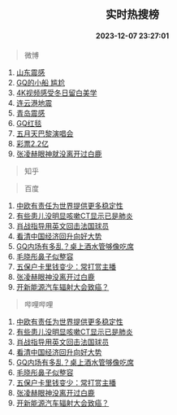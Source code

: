 <div align="center"><h2>实时热搜榜</h2><h4>2023-12-07 23:27:01</h4></div>

> 微博  

1. [山东震感](https://s.weibo.com/weibo?q=%E5%B1%B1%E4%B8%9C%E9%9C%87%E6%84%9F&t=31&band_rank=1&Refer=top)<br />
2. [GQ的小船 尴尬](https://s.weibo.com/weibo?q=GQ%E7%9A%84%E5%B0%8F%E8%88%B9%20%E5%B0%B4%E5%B0%AC&t=31&band_rank=2&Refer=top)<br />
3. [4K视频感受冬日留白美学](https://s.weibo.com/weibo?q=%234K%E8%A7%86%E9%A2%91%E6%84%9F%E5%8F%97%E5%86%AC%E6%97%A5%E7%95%99%E7%99%BD%E7%BE%8E%E5%AD%A6%23&t=31&band_rank=3&Refer=top)<br />
4. [连云港地震](https://s.weibo.com/weibo?q=%E8%BF%9E%E4%BA%91%E6%B8%AF%E5%9C%B0%E9%9C%87&t=31&band_rank=4&Refer=top)<br />
5. [青岛震感](https://s.weibo.com/weibo?q=%E9%9D%92%E5%B2%9B%E9%9C%87%E6%84%9F&t=31&band_rank=5&Refer=top)<br />
6. [GQ红毯](https://s.weibo.com/weibo?q=GQ%E7%BA%A2%E6%AF%AF&t=31&band_rank=6&Refer=top)<br />
7. [五月天巴黎演唱会](https://s.weibo.com/weibo?q=%23%E4%BA%94%E6%9C%88%E5%A4%A9%E5%B7%B4%E9%BB%8E%E6%BC%94%E5%94%B1%E4%BC%9A%23&t=31&band_rank=7&Refer=top)<br />
8. [彩票2.2亿](https://s.weibo.com/weibo?q=%23%E5%BD%A9%E7%A5%A82.2%E4%BA%BF%23&t=31&band_rank=8&Refer=top)<br />
9. [张凌赫眼神就没离开过白鹿](https://s.weibo.com/weibo?q=%E5%BC%A0%E5%87%8C%E8%B5%AB%E7%9C%BC%E7%A5%9E%E5%B0%B1%E6%B2%A1%E7%A6%BB%E5%BC%80%E8%BF%87%E7%99%BD%E9%B9%BF&t=31&band_rank=9&Refer=top)<br />

> 知乎  


> 百度  

1. [中欧有责任为世界提供更多稳定性](https://www.baidu.com/s?wd=%E4%B8%AD%E6%AC%A7%E6%9C%89%E8%B4%A3%E4%BB%BB%E4%B8%BA%E4%B8%96%E7%95%8C%E6%8F%90%E4%BE%9B%E6%9B%B4%E5%A4%9A%E7%A8%B3%E5%AE%9A%E6%80%A7&sa=fyb_news&rsv_dl=fyb_news)<br />
2. [有些患儿没明显咳嗽CT显示已是肺炎](https://www.baidu.com/s?wd=%E6%9C%89%E4%BA%9B%E6%82%A3%E5%84%BF%E6%B2%A1%E6%98%8E%E6%98%BE%E5%92%B3%E5%97%BDCT%E6%98%BE%E7%A4%BA%E5%B7%B2%E6%98%AF%E8%82%BA%E7%82%8E&sa=fyb_news&rsv_dl=fyb_news)<br />
3. [肖战指导用英文回击法国球员](https://www.baidu.com/s?wd=%E8%82%96%E6%88%98%E6%8C%87%E5%AF%BC%E7%94%A8%E8%8B%B1%E6%96%87%E5%9B%9E%E5%87%BB%E6%B3%95%E5%9B%BD%E7%90%83%E5%91%98&sa=fyb_news&rsv_dl=fyb_news)<br />
4. [看清中国经济回升向好大势](https://www.baidu.com/s?wd=%E7%9C%8B%E6%B8%85%E4%B8%AD%E5%9B%BD%E7%BB%8F%E6%B5%8E%E5%9B%9E%E5%8D%87%E5%90%91%E5%A5%BD%E5%A4%A7%E5%8A%BF&sa=fyb_news&rsv_dl=fyb_news)<br />
5. [GQ内场有多乱？桌上酒水管够像吃席](https://www.baidu.com/s?wd=GQ%E5%86%85%E5%9C%BA%E6%9C%89%E5%A4%9A%E4%B9%B1%EF%BC%9F%E6%A1%8C%E4%B8%8A%E9%85%92%E6%B0%B4%E7%AE%A1%E5%A4%9F%E5%83%8F%E5%90%83%E5%B8%AD&sa=fyb_news&rsv_dl=fyb_news)<br />
6. [毛晓彤鼻子似整容](https://www.baidu.com/s?wd=%E6%AF%9B%E6%99%93%E5%BD%A4%E9%BC%BB%E5%AD%90%E4%BC%BC%E6%95%B4%E5%AE%B9&sa=fyb_news&rsv_dl=fyb_news)<br />
7. [五保户卡里钱变少：常打赏主播](https://www.baidu.com/s?wd=%E4%BA%94%E4%BF%9D%E6%88%B7%E5%8D%A1%E9%87%8C%E9%92%B1%E5%8F%98%E5%B0%91%EF%BC%9A%E5%B8%B8%E6%89%93%E8%B5%8F%E4%B8%BB%E6%92%AD&sa=fyb_news&rsv_dl=fyb_news)<br />
8. [张凌赫眼神没离开过白鹿](https://www.baidu.com/s?wd=%E5%BC%A0%E5%87%8C%E8%B5%AB%E7%9C%BC%E7%A5%9E%E6%B2%A1%E7%A6%BB%E5%BC%80%E8%BF%87%E7%99%BD%E9%B9%BF&sa=fyb_news&rsv_dl=fyb_news)<br />
9. [开新能源汽车辐射大会致癌？](https://www.baidu.com/s?wd=%E5%BC%80%E6%96%B0%E8%83%BD%E6%BA%90%E6%B1%BD%E8%BD%A6%E8%BE%90%E5%B0%84%E5%A4%A7%E4%BC%9A%E8%87%B4%E7%99%8C%EF%BC%9F&sa=fyb_news&rsv_dl=fyb_news)<br />

> 哔哩哔哩  

1. [中欧有责任为世界提供更多稳定性](https://www.baidu.com/s?wd=%E4%B8%AD%E6%AC%A7%E6%9C%89%E8%B4%A3%E4%BB%BB%E4%B8%BA%E4%B8%96%E7%95%8C%E6%8F%90%E4%BE%9B%E6%9B%B4%E5%A4%9A%E7%A8%B3%E5%AE%9A%E6%80%A7&sa=fyb_news&rsv_dl=fyb_news)<br />
2. [有些患儿没明显咳嗽CT显示已是肺炎](https://www.baidu.com/s?wd=%E6%9C%89%E4%BA%9B%E6%82%A3%E5%84%BF%E6%B2%A1%E6%98%8E%E6%98%BE%E5%92%B3%E5%97%BDCT%E6%98%BE%E7%A4%BA%E5%B7%B2%E6%98%AF%E8%82%BA%E7%82%8E&sa=fyb_news&rsv_dl=fyb_news)<br />
3. [肖战指导用英文回击法国球员](https://www.baidu.com/s?wd=%E8%82%96%E6%88%98%E6%8C%87%E5%AF%BC%E7%94%A8%E8%8B%B1%E6%96%87%E5%9B%9E%E5%87%BB%E6%B3%95%E5%9B%BD%E7%90%83%E5%91%98&sa=fyb_news&rsv_dl=fyb_news)<br />
4. [看清中国经济回升向好大势](https://www.baidu.com/s?wd=%E7%9C%8B%E6%B8%85%E4%B8%AD%E5%9B%BD%E7%BB%8F%E6%B5%8E%E5%9B%9E%E5%8D%87%E5%90%91%E5%A5%BD%E5%A4%A7%E5%8A%BF&sa=fyb_news&rsv_dl=fyb_news)<br />
5. [GQ内场有多乱？桌上酒水管够像吃席](https://www.baidu.com/s?wd=GQ%E5%86%85%E5%9C%BA%E6%9C%89%E5%A4%9A%E4%B9%B1%EF%BC%9F%E6%A1%8C%E4%B8%8A%E9%85%92%E6%B0%B4%E7%AE%A1%E5%A4%9F%E5%83%8F%E5%90%83%E5%B8%AD&sa=fyb_news&rsv_dl=fyb_news)<br />
6. [毛晓彤鼻子似整容](https://www.baidu.com/s?wd=%E6%AF%9B%E6%99%93%E5%BD%A4%E9%BC%BB%E5%AD%90%E4%BC%BC%E6%95%B4%E5%AE%B9&sa=fyb_news&rsv_dl=fyb_news)<br />
7. [五保户卡里钱变少：常打赏主播](https://www.baidu.com/s?wd=%E4%BA%94%E4%BF%9D%E6%88%B7%E5%8D%A1%E9%87%8C%E9%92%B1%E5%8F%98%E5%B0%91%EF%BC%9A%E5%B8%B8%E6%89%93%E8%B5%8F%E4%B8%BB%E6%92%AD&sa=fyb_news&rsv_dl=fyb_news)<br />
8. [张凌赫眼神没离开过白鹿](https://www.baidu.com/s?wd=%E5%BC%A0%E5%87%8C%E8%B5%AB%E7%9C%BC%E7%A5%9E%E6%B2%A1%E7%A6%BB%E5%BC%80%E8%BF%87%E7%99%BD%E9%B9%BF&sa=fyb_news&rsv_dl=fyb_news)<br />
9. [开新能源汽车辐射大会致癌？](https://www.baidu.com/s?wd=%E5%BC%80%E6%96%B0%E8%83%BD%E6%BA%90%E6%B1%BD%E8%BD%A6%E8%BE%90%E5%B0%84%E5%A4%A7%E4%BC%9A%E8%87%B4%E7%99%8C%EF%BC%9F&sa=fyb_news&rsv_dl=fyb_news)<br />
